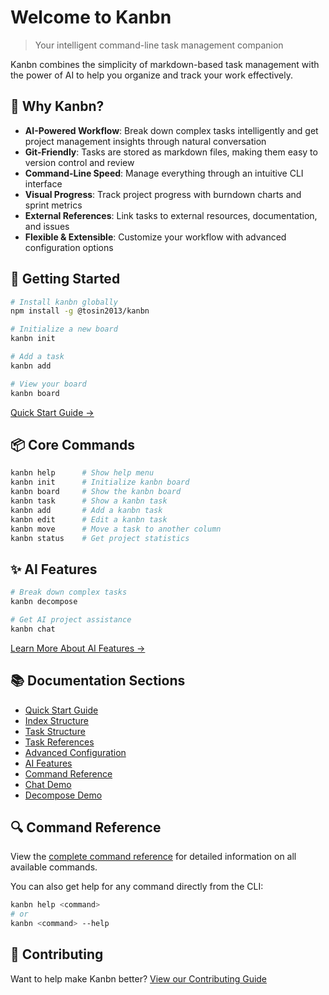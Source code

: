 # Welcome to Kanbn

> Your intelligent command-line task management companion

Kanbn combines the simplicity of markdown-based task management with the power of AI to help you organize and track your work effectively.

## 🎯 Why Kanbn?

- **AI-Powered Workflow**: Break down complex tasks intelligently and get project management insights through natural conversation
- **Git-Friendly**: Tasks are stored as markdown files, making them easy to version control and review
- **Command-Line Speed**: Manage everything through an intuitive CLI interface
- **Visual Progress**: Track project progress with burndown charts and sprint metrics
- **External References**: Link tasks to external resources, documentation, and issues
- **Flexible & Extensible**: Customize your workflow with advanced configuration options

## 🚀 Getting Started

```bash
# Install kanbn globally
npm install -g @tosin2013/kanbn

# Initialize a new board
kanbn init

# Add a task
kanbn add

# View your board
kanbn board
```

[Quick Start Guide →](quick-start.md)

## 📦 Core Commands

```bash
kanbn help      # Show help menu
kanbn init      # Initialize kanbn board
kanbn board     # Show the kanbn board
kanbn task      # Show a kanbn task
kanbn add       # Add a kanbn task
kanbn edit      # Edit a kanbn task
kanbn move      # Move a task to another column
kanbn status    # Get project statistics
```

## ✨ AI Features

```bash
# Break down complex tasks
kanbn decompose

# Get AI project assistance
kanbn chat
```

[Learn More About AI Features →](ai-features.md)

## 📚 Documentation Sections

- [Quick Start Guide](quick-start.md)
- [Index Structure](index-structure.md)
- [Task Structure](task-structure.md)
- [Task References](references.md)
- [Advanced Configuration](advanced-configuration.md)
- [AI Features](ai-features.md)
- [Command Reference](commands.md)
- [Chat Demo](demos/chat-demo.md)
- [Decompose Demo](demos/decompose-demo.md)

## 🔍 Command Reference

View the [complete command reference](commands.md) for detailed information on all available commands.

You can also get help for any command directly from the CLI:
```bash
kanbn help <command>
# or
kanbn <command> --help
```

## 🤝 Contributing

Want to help make Kanbn better? [View our Contributing Guide](https://github.com/decision-crafters/kanbn/blob/main/CONTRIBUTING.md)
